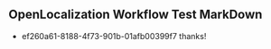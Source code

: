 ## OpenLocalization Workflow Test MarkDown
* ef260a61-8188-4f73-901b-01afb00399f7 thanks!

<!--HONumber=Jul16_HO3-->


